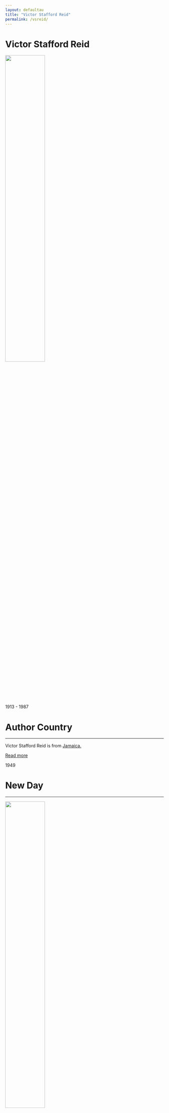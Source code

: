 ```yaml
---
layout: defaultau
title: "Victor Stafford Reid"
permalink: /vsreid/
---
```

<!-- partial:index.partial.html -->
<div class="content">
    <h1>Victor Stafford Reid</h1>
    <div class="quote">
        <div><img src="https://nlj.gov.jm/wp-content/uploads/2017/05/vic_reid-1080x1418.jpg" height="50%" width = "50%" class="logo"></div>
    </div>
    <div class="timeline">
        <div style="padding-bottom:100px;"></div>
        <div class="block">
            <div class="date right"><p class="right">1913 - 1987</p></div>
            <div class="dot"></div>
            <div class="left first">
            <div class="author_country">
                <h1>Author Country</h1><hr>
          <div class="aclocation">   <p>Victor Stafford Reid is from <a href="{{ site.baseurl }}/4/"> Jamaica.</a></p></div>
              <div class="acreadmore">  <a href="https://en.wikipedia.org/wiki/Victor_Stafford_Reid" target="_blank">Read more</a></div>
            </div>
            </div>
        </div>
 </div><div class="block">
            <div class="date left"><p class="left">1949</p></div>
            <div class="dot"></div>
            <div class="right hide">
                <h1>New Day</h1><hr>
                <p><img src="https://i.gr-assets.com/images/S/compressed.photo.goodreads.com/books/1490907638l/2125844._SX318_.jpg" height="50%" width = "50%"></p>
                <p>Language: English<br>
                Publisher: Alfred A. Knopf<br>
                Publisher Location: New York, United States<br>
                Genre: Fiction (Novel)<br>
                Length: 374<br></p>
            </div>
        </div>
       <div class="block">
            <div class="date right"><p class="right">1950</p></div>
            <div class="dot"></div>
            <div class="left">
                <h1>14 Jamaican Short Stories</h1><hr>
                <p><img src="https://collections.carli.illinois.edu/digital/api/singleitem/image/uic_car/1527/default.jpg" height="50%" width = "50%"></p>
                <p>
                Language: English<br/>
                Publisher: Pioneer Press<br/>
                Pub_location: Kingston, Jamaica<br/>
                Genre: Fiction (Novel)<br/>
                Length: 135<br/>                   </p>
            </div>
        </div> 
<div class="block">
            <div class="date left"><p class="left">1958</p></div>
            <div class="dot"></div>
            <div class="right hide">
                <h1>The Leopard</h1><hr>
                <p><img src="https://upload.wikimedia.org/wikipedia/en/c/ca/TheLeopardNovel.jpg" height="50%" width = "50%"></p>
                <p>
                Language: English<br>
                Publisher: Heinemann<br>
                Publisher Location: New Hampshire, England<br>
                Genre: Fiction (Novel)<br>
                Length: 110<br>
                </p>
            </div>
        </div>
</div> <div class="block">
            <div class="date right"><p class="right">1960</p></div>
            <div class="dot"></div>
            <div class="left hide">
                <h1>Sixty-Five</h1><hr>
                <p><img src="https://encrypted-tbn0.gstatic.com/images?q=tbn:ANd9GcRDzIIoJk4HJ2BFgs9RZUMLJx-Z5SrhDcWwTZivqE-lzvQXwaKJ" height="50%" width = "50%"></p>
                <p>Language: English<br>
                Publisher: Longmans, Green and Co. in association with the Ministry of Education<br>
                Publisher Location: London, England<br>
                Genre: Fiction (Novel)<br>
                Length: 111<br></p>
            </div>
        </div>
<div class="block">
            <div class="date left"><p class="left">1967</p></div>
            <div class="dot"></div>
            <div class="right hide">
                <h1>The Young Warriors</h1><hr>
                <p><img src="https://i.gr-assets.com/images/S/compressed.photo.goodreads.com/books/1387738112l/2896941.jpg" height="50%" width = "50%"></p>
                <p>Language: English<br>
                Publisher: Longman Inc.<br>
                Publisher Location: Harlow, England<br>
                Genre: Fiction (Novel)<br>
                Length: 128 <br></p>
            </div>
        </div>
        <div class="block">
            <div class="date right"><p class="right">1970</p></div>
            <div class="dot"></div>
            <div class="left hide">
                <h1>Buildings In Jamaica</h1><hr>
                <p><img src="https://pictures.abebooks.com/inventory/md/md22147019378.jpg" height="50%" width = "50%"></p>
                <p>
                Language: English<br>
                Publisher: Kingston Jamaica Information Service<br>
                Publisher Location: Kingston, Jamaica<br>
                Genre: Non-Fiction<br>
                Length: 68<br>
                </p>
            </div>
        </div>
        <div class="block">
            <div class="date left"><p class="left">1971</p></div>
            <div class="dot"></div>
            <div class="right hide">
                <h1>Peter of Mount Ephraim</h1><hr>
                <p><img src="https://ufdcimages.uflib.ufl.edu/AA/00/03/05/71/00001/PR9265-9-R4P481971_dj.jpg" height="50%" width = "50%"></p>
                <p>Language: English<br>
                Publisher: Jamaica Publishing House<br>
                Publisher Location: Kingston, Jamaica<br>
                Genre: Fiction (Novel)<br>
                Length: 140 <br></p>
            </div>
        <div class="block">
            <div class="date right"><p class="right">1983</p></div>
            <div class="dot"></div>
            <div class="left hide">
                <h1>Nanny Town</h1><hr>
                <p><img src="https://images-na.ssl-images-amazon.com/images/S/compressed.photo.goodreads.com/books/1599881394i/55305298.jpg" height="50%" width = "50%"></p>
                <p>Language: English<br>
                Publisher: Jamaica Publishing House<br>
                Publisher Location: Kingston, Jamaica<br>
                Genre: Fiction (Novel)<br>
                Length: 268<br></p>
            </div>
        </div>
        <div class="block">
            <div class="date left"><p class="left">1985</p></div>
            <div class="dot"></div>
            <div class="right hide">
                <h1>The Horses of the Morning</h1><hr>
                <p><img src="https://i.ebayimg.com/images/g/cJsAAOSwIvFig~06/s-l1600.jpg"height="50%" width = "50%"></p>
                <p>Language: English<br>
                Publisher: Caribbean Authors Publishing Co.<br>
                Publisher Location: Kingston, Jamaica<br>
                Genre: Biography<br>
                Length: 548<br></p>
            </div>
        </div>
  <!-- partial -->
<script src='https://cdnjs.cloudflare.com/ajax/libs/jquery/3.1.1/jquery.min.js'></script><script  src="{{ site.baseurl }}/assets/js/authorscript.js"></script>